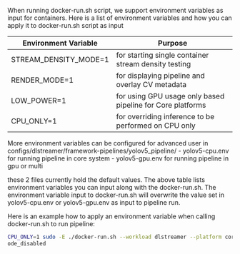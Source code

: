 When running docker-run.sh script, we support environment variables as input for containers. Here is a list of environment variables and how you can apply it to docker-run.sh script as input

| Environment Variable   | Purpose                                                                 |
| -----------------------| ------------------------------------------------------------------------|
| STREAM_DENSITY_MODE=1  | for starting single container stream density testing                    |
| RENDER_MODE=1          | for displaying pipeline and overlay CV metadata                         |
| LOW_POWER=1            | for using GPU usage only based pipeline for Core platforms              |
| CPU_ONLY=1             | for overriding inference to be performed on CPU only                    |

More environment variables can be configured for advanced user in configs/dlstreamer/framework-pipelines/yolov5_pipeline/
    - yolov5-cpu.env for running pipeline in core system
    - yolov5-gpu.env for running pipeline in gpu or multi

these 2 files currently hold the default values. The above table lists environment variables you can input along with the docker-run.sh. The environment variable input to docker-run.sh will overwrite the value set in yolov5-cpu.env or yolov5-gpu.env as input to pipeline run.

Here is an example how to apply an environment variable when calling docker-run.sh to run pipeline:
```bash
CPU_ONLY=1 sudo -E ./docker-run.sh --workload dlstreamer --platform core --inputsrc rtsp://127.0.0.1:8554/camera_0 --ocr_disabled --barc
ode_disabled
```